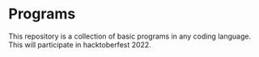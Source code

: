 # Programs
This repository is a collection of basic programs in any coding language. This will participate in hacktoberfest 2022.
